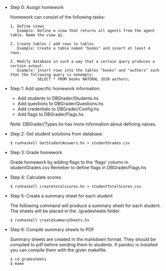 - Step 0: Assign homework

    Homework can consist of the following tasks:  
    
      1. Define views  
         Example: Define a view that returns all agents from the agent table. Name the view q1.

      2. Create tables / add rows to tables  
         Example: Create a table named "books" and insert at least 4 rows.

      3. Modify database in such a way that a certain query produces a certain output.  
         Example: Insert rows into the tables "books" and "authors" such that the following query is nonempty:
                  SELECT * FROM books NATURAL JOIN authors;

- Step 1: Add specific homework information

    - Add students to DBGrader/Students.hs
    - Add questions to DBGrader/Questions.hs
    - Add credentials to DBGrader/Config.hs
    - Add flags to DBGrader/Flags.hs

    Note: DBGrader/Types.hs has more information about defining values.

- Step 2: Get student solutions from database
    ```
    $ runhaskell GetStudentAnswers.hs > studentGrades.csv
    ```
- Step 3: Grade homework

    Grade homework by adding flags to the 'flags' column in studentGrades.csv
    Remeber to define flags in DBGrader/Flags.hs

- Step 4: Calculate scores
    ```
    $ runhaskell createtotalscores.hs > studentTotalScores.csv
    ```
- Step 5: Create a summary sheet for each student

    The following command will produce a summary sheet for each student. The
    sheets will be placed in the ./gradesheets folder.
    ```
    $ runhaskell createSummarySheets.hs
    ```
- Step 6: Compile summary sheets to PDF

    Summary sheets are created in the markdown format. They should be compiled to
    pdf before sending them to students. If pandoc is installed you can compile them
    with the given makefile.
    ```
    $ cd gradesheets
    $ make
    ```
